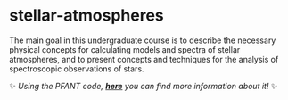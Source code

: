 # stellar-atmospheres
The main goal in this undergraduate course is to describe the necessary physical concepts for calculating models and spectra of stellar atmospheres, and to present concepts and techniques for the analysis of spectroscopic observations of stars.

✨ *Using the PFANT code, [**here**](http://trevisanj.github.io/PFANT/install.html.) you can find more information about it!* ✨ 
